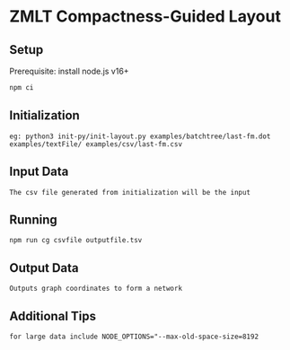 # ZMLT Compactness-Guided Layout

## Setup

Prerequisite: install node.js v16+

```bash
npm ci
```
## Initialization

```
eg: python3 init-py/init-layout.py examples/batchtree/last-fm.dot examples/textFile/ examples/csv/last-fm.csv
```

## Input Data

```
The csv file generated from initialization will be the input
```

## Running

```
npm run cg csvfile outputfile.tsv
```

## Output Data

```
Outputs graph coordinates to form a network
```

## Additional Tips

```
for large data include NODE_OPTIONS="--max-old-space-size=8192

```
